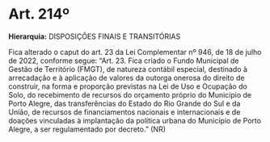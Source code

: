 # Art. 214º

**Hierarquia:** DISPOSIÇÕES FINAIS E TRANSITÓRIAS

Fica alterado o caput do art. 23 da Lei Complementar nº 946, de 18 de julho de 2022, conforme segue:
“Art. 23. Fica criado o Fundo Municipal de Gestão de Território (FMGT), de natureza contábil especial, destinado à arrecadação e à aplicação de valores da outorga onerosa do direito de construir, na forma e proporção previstas na Lei de Uso e Ocupação do Solo, do recebimento de recursos do orçamento próprio do Município de Porto Alegre, das transferências do Estado do Rio Grande do Sul e da União, de recursos de financiamentos nacionais e internacionais e de doações vinculadas à implantação da política urbana do Município de Porto Alegre, a ser regulamentado por decreto.” (NR)






